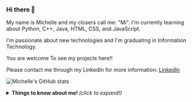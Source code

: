 ### Hi there 👋

My name is Michelle and my closers call me: "Mi". 
I'm currently learning about Python, C++, Java, HTML, CSS, and JavaScript.

I'm passionate about new technologies and I'm graduating in Information Technology.

You are welcome To see my projects here!!

Please contact me through my LinkedIn for more information:
[LinkedIn](https://www.linkedin.com/in/michelle-bastos/)

![Michelle's GitHub stats](https://github-readme-stats.vercel.app/api?username=bastosmichelle848&show_icons=true&theme=radical)

<details>
  <summary> <b> Things to know about me! </b> <i>(click to expand!)</i> </summary>
  
  <br>

<!--

Here are some ideas to get you started:

- 🔭 I’m currently working on 
- 🌱 I’m currently learning ...
- 👯 I’m looking to collaborate on ...
- 🤔 I’m looking for help with ...
- 💬 Ask me about ...
- 📫 How to reach me: 
- 😄 Pronouns: ...
- ⚡ Fun fact: ...
-->
